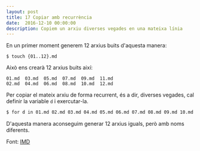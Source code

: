 ```yaml
---
layout: post
title: 17 Copiar amb recurrència
date:  2016-12-10 00:00:00
description: Copiem un arxiu diverses vegades en una mateixa línia
---
```


En un primer moment generem 12 arxius buits d'aquesta manera:

```
$ touch {01..12}.md
```
Això ens crearà 12 arxius buits així:

```
01.md  03.md  05.md  07.md  09.md  11.md
02.md  04.md  06.md  08.md  10.md  12.md

```

Per copiar el mateix arxiu de forma recurrent, és a dir, diverses vegades, cal definir la variable `d` i exercutar-la.

```bash
$ for d in 01.md 02.md 03.md 04.md 05.md 06.md 07.md 08.md 09.md 10.md 11.md 12.md; do cp ini.md $d; done

```

D'aquesta manera aconseguim generar 12 arxius iguals, però amb noms diferents.

Font: [IMD](http://www.imd.guru/#menu)
